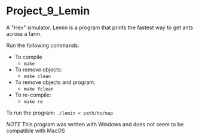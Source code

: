 # Project_9_Lemin
A "Hex" simulator. Lemin is a program that prints the fastest way to get ants across a farm.

Run the following commands:

* To compile
	- `make`
* To remove objects:
	- `make clean`
* To remove objects and program:
	- `make fclean`
* To re-compile:
	- `make re`

To run the program:
`./lemin < path/to/map`

*NOTE*
This program was written with Windows and does not seem to be compatible with MacOS
